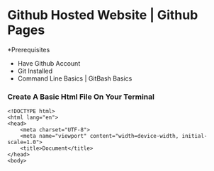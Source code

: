 # Github Hosted Website | Github Pages

\*Prerequisites

- Have Github Account
- Git Installed
- Command Line Basics | GitBash Basics

### Create A Basic Html File On Your Terminal

    <!DOCTYPE html>
    <html lang="en">
    <head>
        <meta charset="UTF-8">
        <meta name="viewport" content="width=device-width, initial-scale=1.0">
        <title>Document</title>
    </head>
    <body>

</body>
</html>

